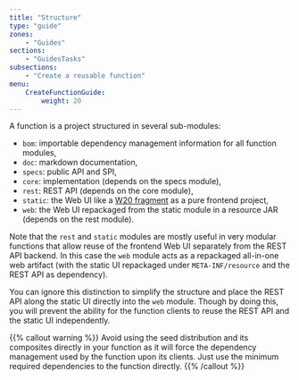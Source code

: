 ```yaml
---
title: "Structure"
type: "guide"
zones:
    - "Guides"
sections:
    - "GuidesTasks"
subsections:
    - "Create a reusable function"
menu:
    CreateFunctionGuide:
        weight: 20
---
```


A function is a project structured in several sub-modules:

* `bom`: importable dependency management information for all function modules,
* `doc`: markdown documentation,
* `specs`: public API and SPI,
* `core`: implementation (depends on the specs module),
* `rest`: REST API (depends on the core module),
* `static`: the Web UI like a [W20 fragment](/docs/w20/concepts/fragment) as a pure frontend project,
* `web`: the Web UI repackaged from the static module in a resource JAR (depends on the rest module).

Note that the `rest` and `static` modules are mostly useful in very modular functions that allow reuse of the frontend 
Web UI separately from the REST API backend. In this case the `web` module acts as a repackaged all-in-one web artifact
(with the static UI repackaged under `META-INF/resource` and the REST API as dependency). 

You can ignore this distinction to simplify the structure and place the REST API along the static UI directly into the 
`web` module. Though by doing this, you will prevent the ability for the function clients to reuse the REST API and the 
static UI independently.   

{{% callout warning %}}
Avoid using the seed distribution and its composites directly in your function as it will force the dependency management
used by the function upon its clients. Just use the minimum required dependencies to the function directly. 
{{% /callout %}}

